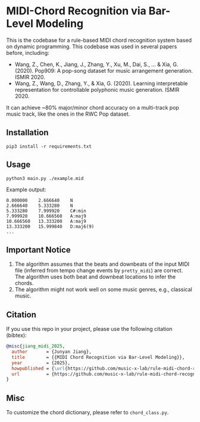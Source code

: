 # MIDI-Chord Recognition via Bar-Level Modeling
This is the codebase for a rule-based MIDI chord recognition system based on dynamic programming.
This codebase was used in several papers before, including:

* Wang, Z., Chen, K., Jiang, J., Zhang, Y., Xu, M., Dai, S., ... & Xia, G. (2020). Pop909: A pop-song dataset for music arrangement generation. ISMIR 2020.
* Wang, Z., Wang, D., Zhang, Y., & Xia, G. (2020). Learning interpretable representation for controllable polyphonic music generation. ISMIR 2020.

It can achieve ~80% major/minor chord accuracy on a multi-track pop music track, like the ones in the RWC Pop dataset.

## Installation

```
pip3 install -r requirements.txt
```

## Usage
```
python3 main.py ./example.mid 
```

Example output:

```
0.000000	2.666640	N
2.666640	5.333280	N
5.333280	7.999920	C#:min
7.999920	10.666560	A:maj9
10.666560	13.333200	A:maj9
13.333200	15.999840	D:maj6(9)
...
```

## Important Notice

1. The algorithm assumes that the beats and downbeats of the input MIDI file (inferred from tempo change events by ``pretty_midi``) are correct. The algorithm uses both beat and downbeat locations to infer the chords.
2. The algorithm might not work well on some music genres, e.g., classical music.

## Citation

If you use this repo in your project, please use the following citation (bibtex):

```bibtex
@misc{jiang_midi_2025,
  author       = {Junyan Jiang},
  title        = {{MIDI Chord Recognition via Bar-Level Modeling}},
  year         = {2025},
  howpublished = {\url{https://github.com/music-x-lab/rule-midi-chord-recognition}},
  url          = {https://github.com/music-x-lab/rule-midi-chord-recognition}
}
```


## Misc
To customize the chord dictionary, please refer to ``chord_class.py``.

